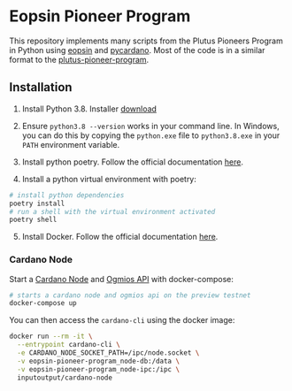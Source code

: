 # Eopsin Pioneer Program

This repository implements many scripts from the Plutus Pioneers Program in Python using [eopsin](https://github.com/ImperatorLang/eopsin) and [pycardano](https://github.com/Python-Cardano/pycardano).
Most of the code is in a similar format to the [plutus-pioneer-program](https://github.com/input-output-hk/plutus-pioneer-program).

## Installation

1. Install Python 3.8.
Installer [download](https://www.python.org/downloads/release/python-3810/)

2. Ensure `python3.8 --version` works in your command line.
In Windows, you can do this by copying the `python.exe` file to `python3.8.exe` in your `PATH` environment variable.

3. Install python poetry.
Follow the official documentation [here](https://python-poetry.org/docs/#installation).

4. Install a python virtual environment with poetry:
```bash
# install python dependencies
poetry install
# run a shell with the virtual environment activated
poetry shell
```

5. Install Docker.
Follow the official documentation [here](https://docs.docker.com/get-docker/).

### Cardano Node

Start a [Cardano Node](https://github.com/input-output-hk/cardano-node) and [Ogmios API](https://ogmios.dev/) with docker-compose:
```bash
# starts a cardano node and ogmios api on the preview testnet
docker-compose up
```

You can then access the `cardano-cli` using the docker image:
```bash
docker run --rm -it \
  --entrypoint cardano-cli \
  -e CARDANO_NODE_SOCKET_PATH=/ipc/node.socket \
  -v eopsin-pioneer-program_node-db:/data \
  -v eopsin-pioneer-program_node-ipc:/ipc \
  inputoutput/cardano-node
```
